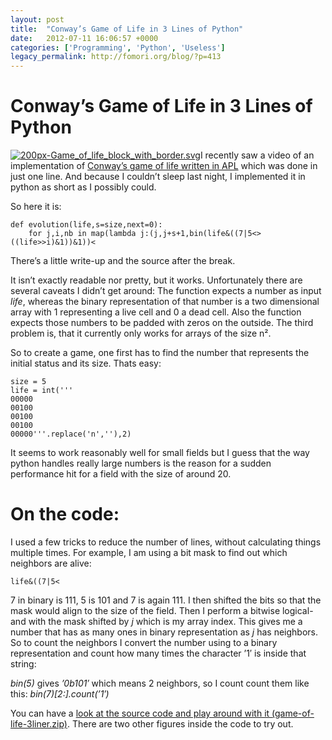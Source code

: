 ```yaml
---
layout: post
title:  "Conway’s Game of Life in 3 Lines of Python"
date:   2012-07-11 16:06:57 +0000
categories: ['Programming', 'Python', 'Useless']
legacy_permalink: http://fomori.org/blog/?p=413
---
```



Conway’s Game of Life in 3 Lines of Python
==========================================

[![](/assets/2012-07-11-Conway_s_Game_of_Life_in_3_Lines_of_Python/200px-Game_of_life_block_with_border.svg_.png "200px-Game_of_life_block_with_border.svg")](/assets/2012-07-11-Conway_s_Game_of_Life_in_3_Lines_of_Python/200px-Game_of_life_block_with_border.svg_.png)I recently saw a video of an implementation of [Conway’s game of life written in APL](http://www.youtube.com/watch?v=a9xAKttWgP4) which was done in just one line. And because I couldn’t sleep last night, I implemented it in python as short as I possibly could.

So here it is:

```
def evolution(life,s=size,next=0):
    for j,i,nb in map(lambda j:(j,j+s+1,bin(life&((7|5<>((life>>i)&1))&1))<
```

There’s a little write-up and the source after the break.

It isn’t exactly readable nor pretty, but it works. Unfortunately there are several caveats I didn’t get around: The function expects a number as input *life*, whereas the binary representation of that number is a two dimensional array with 1 representing a live cell and 0 a dead cell. Also the function expects those numbers to be padded with zeros on the outside. The third problem is, that it currently only works for arrays of the size n².

So to create a game, one first has to find the number that represents the initial status and its size. Thats easy:

```
size = 5
life = int('''
00000
00100
00100
00100
00000'''.replace('n',''),2)
```

It seems to work reasonably well for small fields but I guess that the way python handles really large numbers is the reason for a sudden performance hit for a field with the size of around 20.

On the code:
============

I used a few tricks to reduce the number of lines, without calculating things multiple times. For example, I am using a bit mask to find out which neighbors are alive:

```
life&((7|5<
```

7 in binary is 111, 5 is 101 and 7 is again 111. I then shifted the bits so that the mask would align to the size of the field. Then I perform a bitwise logical-and with the mask shifted by *j* which is my array index. This gives me a number that has as many ones in binary representation as *j* has neighbors. So to count the neighbors I convert the number using to a binary representation and count how many times the character ’1′ is inside that string:  

*bin(5)* gives *’0b101′* which means 2 neighbors, so I count count them like this: *bin(7)[2:].count(’1′)*

You can have a [look at the source code and play around with it (game-of-life-3liner.zip)](http://fomori.org/blog/wp-content/uploads/2012/07/game-of-life-3liner.zip). There are two other figures inside the code to try out.

  

	